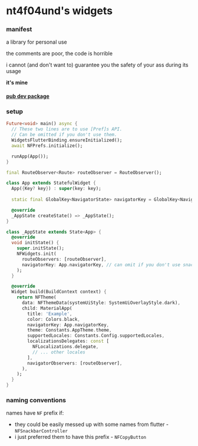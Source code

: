 # nt4f04und's widgets

### manifest

a library for personal use

the comments are poor, the code is horrible

i cannot (and don't want to) guarantee you the safety of your ass during its usage

**it's mine**

#### [pub dev package](https://pub.dev/packages/nt4f04unds_widgets)

### setup


```dart
Future<void> main() async {
  // These two lines are to use [Pref]s API.
  // Can be omitted if you don't use them.
  WidgetsFlutterBinding.ensureInitialized();
  await NFPrefs.initialize();

  runApp(App());
}

final RouteObserver<Route> routeObserver = RouteObserver();

class App extends StatefulWidget {
  App({Key? key}) : super(key: key);
  
  static final GlobalKey<NavigatorState> navigatorKey = GlobalKey<NavigatorState>();

  @override
  _AppState createState() => _AppState();
}

class _AppState extends State<App> {
  @override
  void initState() {
    super.initState();
    NFWidgets.init(
      routeObservers: [routeObserver],
      navigatorKey: App.navigatorKey, // can omit if you don't use snackbars
    );
  }

  @override
  Widget build(BuildContext context) {
    return NFTheme(
      data: NFThemeData(systemUiStyle: SystemUiOverlayStyle.dark),
      child: MaterialApp(
        title: 'Example',
        color: Colors.black,
        navigatorKey: App.navigatorKey,
        theme: Constants.AppTheme.theme,
        supportedLocales: Constants.Config.supportedLocales,
        localizationsDelegates: const [
          NFLocalizations.delegate,
          // ... other locales
        ],
        navigatorObservers: [routeObserver],
      ),
    );
  }
}
```

### naming conventions

names have `NF` prefix if:

* they could be easily messed up with some names from flutter - `NFSnackbarController`
* i just preferred them to have this prefix - `NFCopyButton`
